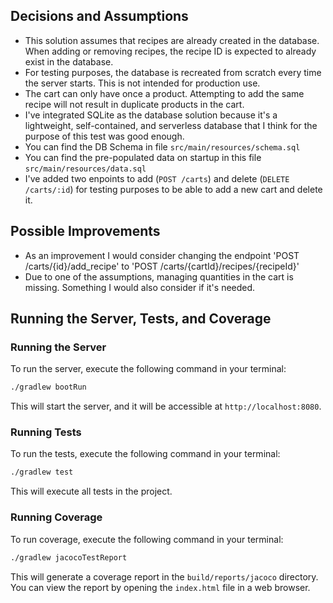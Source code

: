 ## Decisions and Assumptions
- This solution assumes that recipes are already created in the database. When adding or removing recipes, the recipe ID is expected to already exist in the database.
- For testing purposes, the database is recreated from scratch every time the server starts. This is not intended for production use.
- The cart can only have once a product. Attempting to add the same recipe will not result in duplicate products in the cart.
- I've integrated SQLite as the database solution because it's a lightweight, self-contained, and serverless database that I think for the purpose of this test was good enough.
- You can find the DB Schema in file `src/main/resources/schema.sql`
- You can find the pre-populated data on startup in this file `src/main/resources/data.sql`
- I've added two enpoints to add (`POST /carts`) and delete (`DELETE /carts/:id`) for testing purposes to be able to add a new cart and delete it.

## Possible Improvements
- As an improvement I would consider changing the endpoint 'POST /carts/{id}/add_recipe' to 'POST /carts/{cartId}/recipes/{recipeId}'
- Due to one of the assumptions, managing quantities in the cart is missing. Something I would also consider if it's needed.

## Running the Server, Tests, and Coverage

### Running the Server

To run the server, execute the following command in your terminal:
```bash
./gradlew bootRun
```
This will start the server, and it will be accessible at `http://localhost:8080`.

### Running Tests

To run the tests, execute the following command in your terminal:
```bash
./gradlew test
```
This will execute all tests in the project.

### Running Coverage

To run coverage, execute the following command in your terminal:
```bash
./gradlew jacocoTestReport
```
This will generate a coverage report in the `build/reports/jacoco` directory. You can view the report by opening the `index.html` file in a web browser.

